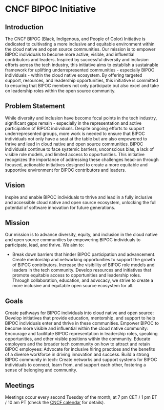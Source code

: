 # CNCF BIPOC Initiative

## Introduction

The CNCF BIPOC (Black, Indigenous, and People of Color) Initiative is dedicated to cultivating a more inclusive and equitable environment within the cloud native and open source communities. Our mission is to empower BIPOC individuals to become more active, visible, and influential contributors and leaders.
Inspired by successful diversity and inclusion efforts across the tech industry, this initiative aims to establish a sustainable framework for uplifting underrepresented communities - especially BIPOC individuals - within the cloud native ecosystem. By offering targeted support, resources, and leadership opportunities, this initiative is committed to ensuring that BIPOC members not only participate but also excel and take on leadership roles within the open source community.

## Problem Statement

While diversity and inclusion have become focal points in the tech industry, significant gaps remain - especially in the representation and active participation of BIPOC individuals. Despite ongoing efforts to support underrepresented groups, more work is needed to ensure that BIPOC individuals not only have a seat at the table but are also empowered to thrive and lead in cloud native and open source communities.
BIPOC individuals continue to face systemic barriers, unconscious bias, a lack of visible role models, and limited access to opportunities. This initiative recognizes the importance of addressing these challenges head-on through focused, actionable initiatives designed to create a more equitable and supportive environment for BIPOC contributors and leaders.

## Vision

Inspire and enable BIPOC individuals to thrive and lead in a fully inclusive and accessible cloud native and open source ecosystem, unlocking the full potential of software innovation for future generations.

## Mission

Our mission is to advance diversity, equity, and inclusion in the cloud native and open source communities by empowering BIPOC individuals to participate, lead, and thrive. We aim to:
- Break down barriers that hinder BIPOC participation and advancement.
Create mentorship and networking opportunities to support the growth of BIPOC contributors.
Increase the visibility of BIPOC role models and leaders in the tech community.
Develop resources and initiatives that promote equitable access to opportunities and leadership roles.
Through collaboration, education, and advocacy, we strive to create a more inclusive and equitable open source ecosystem for all.

## Goals

Create pathways for BIPOC individuals into cloud native and open source: Develop initiatives that provide education, mentorship, and support to help BIPOC individuals enter and thrive in these communities.
Empower BIPOC to become more visible and influential within the cloud native community: Encourage and facilitate BIPOC representation in leadership roles, speaking opportunities, and other visible positions within the community.
Educate employers and the broader tech community on how to attract and retain BIPOC employees: Advocate for inclusive hiring practices and the benefits of a diverse workforce in driving innovation and success.
Build a strong BIPOC community in tech: Create networks and support systems for BIPOC individuals to connect, learn from, and support each other, fostering a sense of belonging and community.

## Meetings

Meetings occur every second Tuesday of the month, at 7 pm CET / 1 pm ET / 10 am PT (check the [CNCF calendar](https://www.cncf.io/calendar/) for details).

